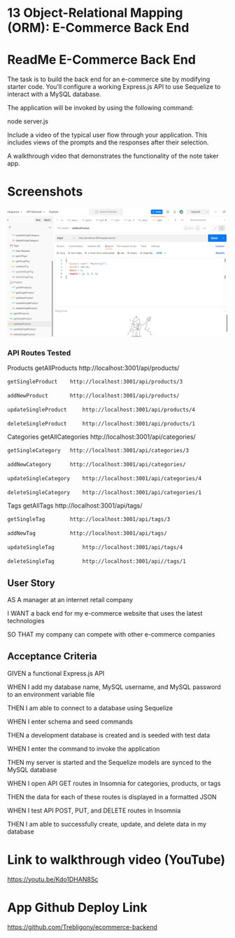 # 13 Object-Relational Mapping (ORM): E-Commerce Back End

# ReadMe E-Commerce Back End

The task is to build the back end for an e-commerce site by modifying starter code. You’ll configure a working Express.js API to use Sequelize to interact with a MySQL database.

The application will be invoked by using the following command:

node server.js

Include a video of the typical user flow through your application. This includes views of the prompts and the responses after their selection.


A walkthrough video that demonstrates the functionality of the note taker app.



# Screenshots


<img src="./Assets/AddNewProduct.png">




### API Routes Tested

Products
	getAllProducts  		http://localhost:3001/api/products/

	getSingleProduct  	http://localhost:3001/api/products/3

	addNewProduct  		http://localhost:3001/api/products/

	updateSingleProduct  	http://localhost:3001/api/products/4

	deleteSingleProduct  	http://localhost:3001/api/products/1

	
Categories
	getAllCategories		http://localhost:3001/api/categories/

	getSingleCategory 	http://localhost:3001/api/categories/3

	addNewCategory 		http://localhost:3001/api/categories/

	updateSingleCategory 	http://localhost:3001/api/categories/4

	deleteSingleCategory	http://localhost:3001/api/categories/1

	
Tags
	getAllTags			http://localhost:3001/api/tags/

	getSingleTag 		http://localhost:3001/api/tags/3

	addNewTag 	 		http://localhost:3001/api/tags/

	updateSingleTag 	 	http://localhost:3001/api/tags/4

	deleteSingleTag 		http://localhost:3001/api//tags/1

	

## User Story

AS A manager at an internet retail company

I WANT a back end for my e-commerce website that uses the latest technologies

SO THAT my company can compete with other e-commerce companies


## Acceptance Criteria


GIVEN a functional Express.js API

WHEN I add my database name, MySQL username, and MySQL password to an
 environment variable file

THEN I am able to connect to a database using Sequelize

WHEN I enter schema and seed commands

THEN a development database is created and is seeded with test data

WHEN I enter the command to invoke the application

THEN my server is started and the Sequelize models are synced to the MySQL
database

WHEN I open API GET routes in Insomnia for categories, products, or tags

THEN the data for each of these routes is displayed in a formatted JSON

WHEN I test API POST, PUT, and DELETE routes in Insomnia

THEN I am able to successfully create, update, and delete data in my database


# Link to walkthrough video (YouTube)

https://youtu.be/Kdo1DHAN8Sc


# App Github Deploy Link


https://github.com/Trebligony/ecommerce-backend






